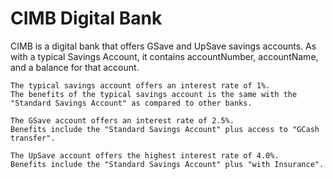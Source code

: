 # CIMB Digital Bank

CIMB is a digital bank that offers GSave and UpSave savings accounts. As with a typical Savings Account, it contains accountNumber, accountName, and a balance for that account.

    The typical savings account offers an interest rate of 1%.
    The benefits of the typical savings account is the same with the "Standard Savings Account" as compared to other banks.
    
    The GSave account offers an interest rate of 2.5%.
    Benefits include the "Standard Savings Account" plus access to "GCash transfer".
    
    The UpSave account offers the highest interest rate of 4.0%.
    Benefits include the "Standard Savings Account" plus "with Insurance".
